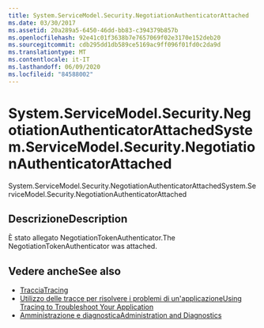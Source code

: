 ```yaml
---
title: System.ServiceModel.Security.NegotiationAuthenticatorAttached
ms.date: 03/30/2017
ms.assetid: 20a289a5-6450-46dd-bb83-c394379b857b
ms.openlocfilehash: 92e41c01f3638b7e7657069f02e3170e152deb20
ms.sourcegitcommit: cdb295dd1db589ce5169ac9ff096f01fd0c2da9d
ms.translationtype: MT
ms.contentlocale: it-IT
ms.lasthandoff: 06/09/2020
ms.locfileid: "84588002"
---
```

# <a name="systemservicemodelsecuritynegotiationauthenticatorattached"></a><span data-ttu-id="ca093-102">System.ServiceModel.Security.NegotiationAuthenticatorAttached</span><span class="sxs-lookup"><span data-stu-id="ca093-102">System.ServiceModel.Security.NegotiationAuthenticatorAttached</span></span>
<span data-ttu-id="ca093-103">System.ServiceModel.Security.NegotiationAuthenticatorAttached</span><span class="sxs-lookup"><span data-stu-id="ca093-103">System.ServiceModel.Security.NegotiationAuthenticatorAttached</span></span>  
  
## <a name="description"></a><span data-ttu-id="ca093-104">Descrizione</span><span class="sxs-lookup"><span data-stu-id="ca093-104">Description</span></span>  
 <span data-ttu-id="ca093-105">È stato allegato NegotiationTokenAuthenticator.</span><span class="sxs-lookup"><span data-stu-id="ca093-105">The NegotiationTokenAuthenticator was attached.</span></span>  
  
## <a name="see-also"></a><span data-ttu-id="ca093-106">Vedere anche</span><span class="sxs-lookup"><span data-stu-id="ca093-106">See also</span></span>

- [<span data-ttu-id="ca093-107">Traccia</span><span class="sxs-lookup"><span data-stu-id="ca093-107">Tracing</span></span>](index.md)
- [<span data-ttu-id="ca093-108">Utilizzo delle tracce per risolvere i problemi di un'applicazione</span><span class="sxs-lookup"><span data-stu-id="ca093-108">Using Tracing to Troubleshoot Your Application</span></span>](using-tracing-to-troubleshoot-your-application.md)
- [<span data-ttu-id="ca093-109">Amministrazione e diagnostica</span><span class="sxs-lookup"><span data-stu-id="ca093-109">Administration and Diagnostics</span></span>](../index.md)
